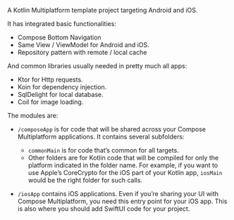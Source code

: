 A Kotlin Multiplatform template project targeting Android and iOS.

It has integrated basic functionalities:
- Compose Bottom Navigation
- Same View / ViewModel for Android and iOS.
- Repository pattern with remote / local cache


And common libraries usually needed in pretty much all apps:
- Ktor for Http requests.
- Koin for dependency injection.
- SqlDelight for local database.
- Coil for image loading.
  

The modules are:
* `/composeApp` is for code that will be shared across your Compose Multiplatform applications.
  It contains several subfolders:
  - `commonMain` is for code that’s common for all targets.
  - Other folders are for Kotlin code that will be compiled for only the platform indicated in the folder name.
    For example, if you want to use Apple’s CoreCrypto for the iOS part of your Kotlin app,
    `iosMain` would be the right folder for such calls.

* `/iosApp` contains iOS applications. Even if you’re sharing your UI with Compose Multiplatform, 
  you need this entry point for your iOS app. This is also where you should add SwiftUI code for your project.

